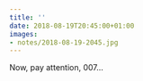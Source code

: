 ```yaml
---
title: ''
date: 2018-08-19T20:45:00+01:00
images:
- notes/2018-08-19-2045.jpg
---
```

Now, pay attention, 007...
